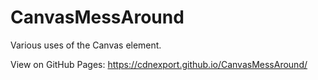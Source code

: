 # CanvasMessAround
Various uses of the Canvas element.

View on GitHub Pages: https://cdnexport.github.io/CanvasMessAround/
